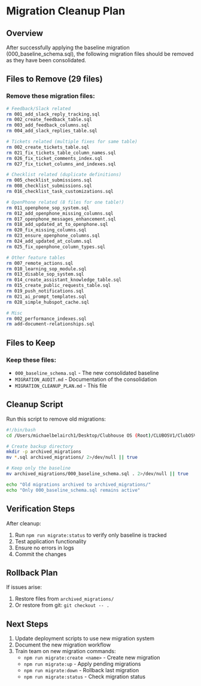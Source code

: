 # Migration Cleanup Plan

## Overview
After successfully applying the baseline migration (000_baseline_schema.sql), the following migration files should be removed as they have been consolidated.

## Files to Remove (29 files)

### Remove these migration files:
```bash
# Feedback/Slack related
rm 001_add_slack_reply_tracking.sql
rm 002_create_feedback_table.sql
rm 003_add_feedback_columns.sql
rm 004_add_slack_replies_table.sql

# Tickets related (multiple fixes for same table)
rm 002_create_tickets_table.sql
rm 021_fix_tickets_table_column_names.sql
rm 026_fix_ticket_comments_index.sql
rm 027_fix_ticket_columns_and_indexes.sql

# Checklist related (duplicate definitions)
rm 005_checklist_submissions.sql
rm 008_checklist_submissions.sql
rm 016_checklist_task_customizations.sql

# OpenPhone related (8 files for one table!)
rm 011_openphone_sop_system.sql
rm 012_add_openphone_missing_columns.sql
rm 017_openphone_messages_enhancement.sql
rm 018_add_updated_at_to_openphone.sql
rm 020_fix_missing_columns.sql
rm 023_ensure_openphone_columns.sql
rm 024_add_updated_at_column.sql
rm 025_fix_openphone_column_types.sql

# Other feature tables
rm 007_remote_actions.sql
rm 010_learning_sop_module.sql
rm 013_disable_sop_system.sql
rm 014_create_assistant_knowledge_table.sql
rm 015_create_public_requests_table.sql
rm 019_push_notifications.sql
rm 021_ai_prompt_templates.sql
rm 028_simple_hubspot_cache.sql

# Misc
rm 002_performance_indexes.sql
rm add-document-relationships.sql
```

## Files to Keep

### Keep these files:
- `000_baseline_schema.sql` - The new consolidated baseline
- `MIGRATION_AUDIT.md` - Documentation of the consolidation
- `MIGRATION_CLEANUP_PLAN.md` - This file

## Cleanup Script

Run this script to remove old migrations:

```bash
#!/bin/bash
cd /Users/michaelbelairch1/Desktop/Clubhouse OS (Root)/CLUBOSV1/ClubOSV1-backend/src/database/migrations

# Create backup directory
mkdir -p archived_migrations
mv *.sql archived_migrations/ 2>/dev/null || true

# Keep only the baseline
mv archived_migrations/000_baseline_schema.sql . 2>/dev/null || true

echo "Old migrations archived to archived_migrations/"
echo "Only 000_baseline_schema.sql remains active"
```

## Verification Steps

After cleanup:
1. Run `npm run migrate:status` to verify only baseline is tracked
2. Test application functionality
3. Ensure no errors in logs
4. Commit the changes

## Rollback Plan

If issues arise:
1. Restore files from `archived_migrations/`
2. Or restore from git: `git checkout -- .`

## Next Steps

1. Update deployment scripts to use new migration system
2. Document the new migration workflow
3. Train team on new migration commands:
   - `npm run migrate:create <name>` - Create new migration
   - `npm run migrate:up` - Apply pending migrations
   - `npm run migrate:down` - Rollback last migration
   - `npm run migrate:status` - Check migration status